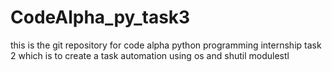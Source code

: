 # CodeAlpha_py_task3
this is the git repository for code alpha python programming internship task 2 which is to create a task automation using os and shutil modulestl

